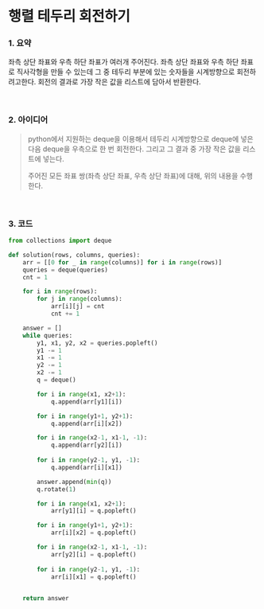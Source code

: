 # 행렬 테두리 회전하기

### 1. 요약

좌측 상단 좌표와 우측 하단 좌표가 여러개 주어진다. 좌측 상단 좌표와 우측 하단 좌표로 직사각형을 만들 수 있는데 그 중 테두리 부분에 있는 숫자들을 시계방향으로 회전하려고한다. 회전의 결과로 가장 작은 값을 리스트에 담아서 반환한다.

<br/>

### 2. 아이디어

> python에서 지원하는 deque을 이용해서 테두리 시계방향으로 deque에 넣은 다음 deque을 우측으로 한 번 회전한다. 그리고 그 결과 중 가장 작은 값을 리스트에 넣는다. 
>
> 주어진 모든 좌표 쌍(좌측 상단 좌표, 우측 상단 좌표)에 대해, 위의 내용을 수행한다. 

<br/>

### 3. 코드

```python
from collections import deque

def solution(rows, columns, queries):
    arr = [[0 for _ in range(columns)] for i in range(rows)]
    queries = deque(queries)
    cnt = 1

    for i in range(rows):
        for j in range(columns):
            arr[i][j] = cnt
            cnt += 1

    answer = []
    while queries:
        y1, x1, y2, x2 = queries.popleft()
        y1 -= 1
        x1 -= 1
        y2 -= 1
        x2 -= 1
        q = deque()

        for i in range(x1, x2+1):
            q.append(arr[y1][i])

        for i in range(y1+1, y2+1):
            q.append(arr[i][x2])

        for i in range(x2-1, x1-1, -1):
            q.append(arr[y2][i])
        
        for i in range(y2-1, y1, -1):
            q.append(arr[i][x1])

        answer.append(min(q))
        q.rotate(1)

        for i in range(x1, x2+1):
            arr[y1][i] = q.popleft()

        for i in range(y1+1, y2+1):
            arr[i][x2] = q.popleft()

        for i in range(x2-1, x1-1, -1):
            arr[y2][i] = q.popleft()
        
        for i in range(y2-1, y1, -1):
            arr[i][x1] = q.popleft()
        

    return answer
```

